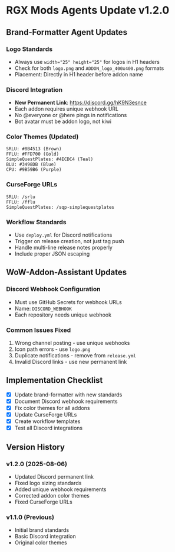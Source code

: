 # RGX Mods Agents Update v1.2.0

## Brand-Formatter Agent Updates

### Logo Standards
- Always use `width="25" height="25"` for logos in H1 headers
- Check for both `logo.png` and `ADDON_logo_400x400.png` formats
- Placement: Directly in H1 header before addon name

### Discord Integration
- **New Permanent Link**: https://discord.gg/hK9N3esnce
- Each addon requires unique webhook URL
- No @everyone or @here pings in notifications
- Bot avatar must be addon logo, not kiwi

### Color Themes (Updated)
```
SRLU: #8B4513 (Brown)
FFLU: #FFD700 (Gold)
SimpleQuestPlates: #4ECDC4 (Teal)
BLU: #3498DB (Blue)
CPU: #9B59B6 (Purple)
```

### CurseForge URLs
```
SRLU: /srlu
FFLU: /fflu
SimpleQuestPlates: /sqp-simplequestplates
```

### Workflow Standards
- Use `deploy.yml` for Discord notifications
- Trigger on release creation, not just tag push
- Handle multi-line release notes properly
- Include proper JSON escaping

## WoW-Addon-Assistant Updates

### Discord Webhook Configuration
- Must use GitHub Secrets for webhook URLs
- Name: `DISCORD_WEBHOOK`
- Each repository needs unique webhook

### Common Issues Fixed
1. Wrong channel posting - use unique webhooks
2. Icon path errors - use `logo.png`
3. Duplicate notifications - remove from `release.yml`
4. Invalid Discord links - use new permanent link

## Implementation Checklist

- [x] Update brand-formatter with new standards
- [x] Document Discord webhook requirements
- [x] Fix color themes for all addons
- [x] Update CurseForge URLs
- [x] Create workflow templates
- [x] Test all Discord integrations

## Version History

### v1.2.0 (2025-08-06)
- Updated Discord permanent link
- Fixed logo sizing standards
- Added unique webhook requirements
- Corrected addon color themes
- Fixed CurseForge URLs

### v1.1.0 (Previous)
- Initial brand standards
- Basic Discord integration
- Original color themes